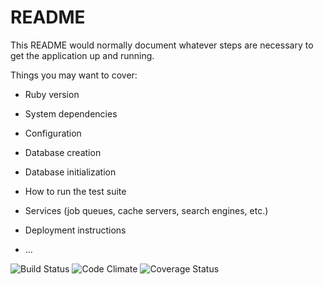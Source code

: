 # README

This README would normally document whatever steps are necessary to get the
application up and running.

Things you may want to cover:

* Ruby version

* System dependencies

* Configuration

* Database creation

* Database initialization

* How to run the test suite

* Services (job queues, cache servers, search engines, etc.)

* Deployment instructions

* ...

![Build Status](https://codeship.com/projects/fd594640-7491-0135-5e9a-22a90e89452a/status?branch=master)
![Code Climate](https://codeclimate.com/github/Jose-N/under_review.png)
![Coverage Status](https://coveralls.io/repos/github/Jose-N/under_review/badge.svg?branch=master)
